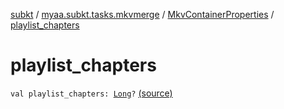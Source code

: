 [subkt](../../index.md) / [myaa.subkt.tasks.mkvmerge](../index.md) / [MkvContainerProperties](index.md) / [playlist_chapters](./playlist_chapters.md)

# playlist_chapters

`val playlist_chapters: `[`Long`](https://kotlinlang.org/api/latest/jvm/stdlib/kotlin/-long/index.html)`?` [(source)](https://github.com/Myaamori/SubKt/blob/0.1.8/src/main/kotlin/myaa/subkt/tasks/mkvmerge/mkvmerge.kt#L56)